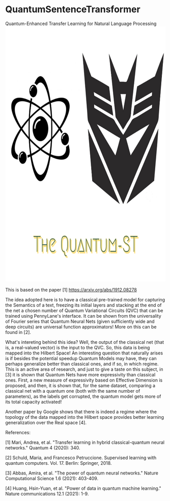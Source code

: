 # QuantumSentenceTransformer
Quantum-Enhanced Transfer Learning for Natural Language Processing
<img src="logo.png" width="800" height="800"/>

This is based on the paper [1] https://arxiv.org/abs/1912.08278

The idea adopted here is to have a classical pre-trained model for capturing the Semantics of a text, freezing its initial layers and stacking at the end of the net a chosen number of Quantum Variational Circuits (QVC) that can be trained using PennyLane's interface. It can be shown from the universality of Fourier series that Quantum Neural Nets (given sufficiently wide and deep circuits) are universal function approximators! More on this can be found in [2].

What's intereting behind this idea? Well, the output of the classical net (that is, a real-valued vector) is the input to the QVC. So, this data is being mapped into the Hilbert Space! An interesting question that naturally arises is if besides the potential speedup Quantum Models may have, they can perhaps generalize better than classical ones, and if so, in which regime. This is an active area of research, and just to give a taste on this subject, in [3] it is shown that Quantum Nets have more expressivity than classical ones. First, a new measure of expressivity based on Effective Dimension is proposed, and then, it is shown that, for the same dataset, comparing a classical net with a quantum one (both with the same number of parameters), as the labels get corrupted, the quantum model gets more of its total capacity activated!

Another paper by Google shows that there is indeed a regime where the topology of the data mapped into the Hilbert space provides better learning generalization over the Real space [4].

References:

[1] Mari, Andrea, et al. "Transfer learning in hybrid classical-quantum neural networks." Quantum 4 (2020): 340.

[2] Schuld, Maria, and Francesco Petruccione. Supervised learning with quantum computers. Vol. 17. Berlin: Springer, 2018.

[3] Abbas, Amira, et al. "The power of quantum neural networks." Nature Computational Science 1.6 (2021): 403-409.

[4] Huang, Hsin-Yuan, et al. "Power of data in quantum machine learning." Nature communications 12.1 (2021): 1-9.
